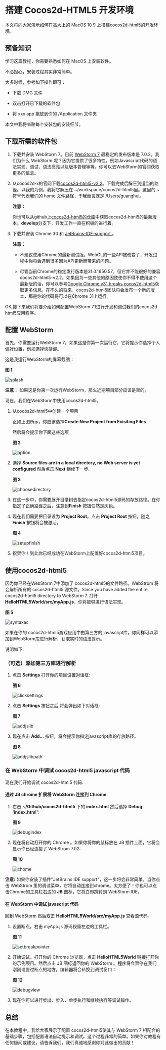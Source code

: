 # 搭建 Cocos2d-HTML5 开发环境

本文将向大家演示如何在高大上的 MacOS 10.9 上搭建cocos2d-html5的开发环境。

## 预备知识

学习这篇教程，你需要熟悉如何在 MacOS 上安装软件。

不必担心，安装过程其实非常简单。

大多时候，参考如下操作即可：

- 下载 DMG 文件

- 双击打开已下载的软件包

- 将 xxx.app 拖放到你的 /Application 文件夹

本文中我将省略每个安装包的安装细节。

## 下载所需的软件包

1. 下载并安装 WebStorm 7。目前 [WebStorm 7](http://www.jetbrains.com/webstorm/download/index.html) 最稳定的发布版本是 7.0.2。我们为什么 WebStorm 呢？因为它提供了很多特性，例如Javascript代码的语法实现、调试、语法高亮以及版本管理等等。你可以去WebStorm的官网获取更多的信息。

2. 从cocos2d-x的官网下载[cocos2d-html5-v2.2](http://cocos2d-x.org/download )。下载完成后解压到适当的路径。以我的为例，我将它解压在 ~/workspace/cocos2d-html5里。这里的 ~ 符号代表我们的 home 文件路径，于我而言就是 /Users/guanghui。

	**注意：**
	
	你也可以从github上[cocos2d-html5的仓库](https://github.com/cocos2d/cocos2d-html5 )中获取cocos2d-html5的最新版本。**develop**分支下，开发工作一直在积极的进行着。
	
3. 下载并安装 Chrome 30 和 [JetBrains-IDE-support ]( https://chrome.google.com/webstore/detail/jetbrains-ide-support/hmhgeddbohgjknpmjagkdomcpobmllji)。

	**注意：**
	
	- 不建议使用Chrome的最新测试版。WebGL的一些API被改变了，开发过程中你将会遇到很多因为API更新而带来的问题。
	
	- 尽管当前Chrome的稳定发行版本是31.0.1650.57，但它并不能很好的兼容cocos2d-html5-v2.2。如果因为一些其他的原因致使你不得不使用这个最新版的话，你可以参考[Google Chrome v31 breaks cocos2d-html5](http://www.cocos2d-x.org/forums/19/topics/39063 )获取更多信息。在不久的将来，cocos2d-html5团队将会发布一个新的版本，那是你的代码将可以在Chrome 31上运行。

OK,接下来我们将要介绍如何配置WebStorm 7.1进行开发和调试我们的cocos2d-html5应用程序。

## 配置 WebStorm

首先，你需要运行WebStorm 7。如果这是你第一次运行它，它将提示你选择个人偏好设置，例如选择快捷键。 

这是我运行WebStorm的屏幕截图：

   **图 1**

  ![splash](res/sbsplashscreen.png)


**注意：** 
   如果这是你第一次运行WebStorm，那么近期项目部分应该是空的。
   
现在，我们在WebStorm中使用cocos2d-html5。

1. 从cocos2d-html5中创建一个项目

	正如上图所示，你应该选择**Create New Project from Exisiting Files** 
	
	然后将会提示你下面这些选项
		
	**图 2**
	
	![option](res/chooseserver.png)

2. 选择 **Source files are in a local directory, no Web server is yet configured** 然后点击 **Next** 继续下一步.

	**图 3**

	![choosedirectory](res/choosedirectory.png)

3. 在这一步中，你需要展开目录树去指定cocos2d-html5源码的存放路径。在你指定了正确路径之后，注意到**Finish** 按钮任然是灰色。

4. 现在我们需要把目录设为 **Project Root**。点击 **Project Root** 按钮，随之 **Finish** 按钮将会被激活。

	**图 4**

	![setupfinish](res/setupfinish.png)

5. 祝贺你！到此你已经成功在WebStorm上配置好cocos2d-html5项目。

## 使用cocos2d-html5

因为你已经在WebStorm 7中添加了 cocos2d-html5的文件路径。WebStrom 将会解析所有的 cocos2d-html5 源文件。Since you have added the entire cocos2d-html5 directory to WebStorm 7. 打开 **HelloHTML5World/src/myApp.js**，你将能够进行语法实现。

**图 5**

![syntaxac](res/syntaxac.png)

如果在你的 cocos2d-html5游戏应用中由第三方的 javascript库，你同样可以添加到WebStorm库进行解析，获取实时的语法提示。

说明如下:

### （可选）添加第三方库进行解析

1. 点击 **Settings** 打开你的项目设置对话框:

	**图 6**

	![clicksettings](res/clicksettings.png)

2. 点击 **Settings** 按钮之后,将会弹出如下对话框:
	
	**图 7**
	
	![addjslib](res/addjslib.png)

3. 现在点击 **Add...** 按钮，将会提示你指定javascript库的存放路径。 
	
	**图 8**
	
	![addjslibpath](res/addjslibpath.png)

### 在 WebStorm 中调试 cocos2d-html5 javascript 代码
现在我们开始调试 cocos2d-html5 代码.

#### 通过 JB chrome 扩展将 WebStorm 连接到 Chrome

1. 右击 **~/Github/cocos2d-html5** 下的 **index.html** 然后选择 **Debug 'index.html'**:
	
	**图 9**
	
	![debugindex](res/debugindex.png)
	
2. 现在将自动打开你的 Chrome 。如果你将你的鼠标放在 JB 插件上面，它将会显示你已经连接了 WebStrom 7.02:

	**图 10**
	
	![chome](res/chrome.png)

**注意:** 如果你安装了插件"JetBrains IDE support"，这一步将会非常简单。当你点击 WebStrom 里的调试菜单，它将自动连接到chrome。太方便了！你也可以点击Chrome的工具栏右边的 **JB** 图标，它将立即跳转到 WebStorm IDE。

#### 在 WebStorm 中调试 javascript 代码

回到 WebStorm 然后双击 **HelloHTML5World/src/myApp.js** 查看源代码。

1. 设置断点。右击 myApp.js 源码视窗左边的工具栏。

	**图 11**
	
	![setbreakpointer](res/setbreakpoint.png)

2. 开始调试。打开你的 Chrome 浏览器，点击 **HelloHTML5World** 链接打开你的示例项目。然后点击 JB 图标返回你的 WebStorm 。程序将会暂停在我们刚刚设置过断点的地方。编辑器将会转换到调试窗口：

	**图 12**
	
	![debugview](res/debugview.png)

3. 现在你可以进行步出、步入、单步执行和继续执行等调试操作。

## 总结

在本教程中，我给大家展示了配置 cocos2d-html5使其与 WebStorm 7 相配合的基础步骤，包括配置语法自动提示和调试。这个过程非常的简单。如果你对教程有任何疑问或建议，请告诉我们，我们真诚地感谢你对此做出的贡献！
